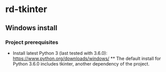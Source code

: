 # rd-tkinter

## Windows install

### Project prerequisites

* Install latest Python 3 (last tested with 3.6.0): https://www.python.org/downloads/windows/
** The default install for Python 3.6.0 includes tkinter, another dependency of the project.
